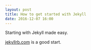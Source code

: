 ```yaml
---
layout: post
title: How to get started with Jekyll
date: 2016-12-07 16:00
---
```


Starting with Jekyll made easy.

[jekyllrb.com](https://jekyllrb.com/docs/installation/) is a good start.

